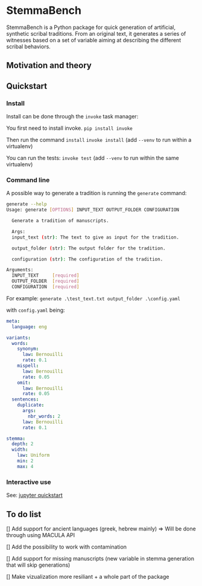 # StemmaBench

StemmaBench is a Python package for quick generation of artificial, synthetic scribal traditions. From an original text, it generates a series of witnesses based on a set of variable aiming at describing the different scribal behaviors.

## Motivation and theory

## Quickstart

### Install

Install can be done through the `invoke` task manager:

You first need to install invoke.
`pip install invoke`

Then run the command `install`
`invoke install`
(add `--venv` to run within a virtualenv)

You can run the tests:
`invoke test`
(add `--venv` to run within the same virtualenv)

### Command line

A possible way to generate a tradition is running the `generate` command:

```bash
generate --help
Usage: generate [OPTIONS] INPUT_TEXT OUTPUT_FOLDER CONFIGURATION

  Generate a tradition of manuscripts.

  Args:
  input_text (str): The text to give as input for the tradition.

  output_folder (str): The output folder for the tradition.

  configuration (str): The configuration of the tradition.

Arguments:
  INPUT_TEXT     [required]
  OUTPUT_FOLDER  [required]
  CONFIGURATION  [required]
```

For example:
`generate .\test_text.txt output_folder .\config.yaml`

with `config.yaml` being:

```yaml
meta:
  language: eng

variants:
  words:
    synonym:
      law: Bernouilli
      rate: 0.1
    mispell:
      law: Bernouilli
      rate: 0.05
    omit:
      law: Bernouilli
      rate: 0.05
  sentences:
    duplicate:
      args:
        nbr_words: 2
      law: Bernouilli
      rate: 0.1

stemma:
  depth: 2
  width:
    law: Uniform
    min: 2
    max: 4
```

### Interactive use

See: [jupyter quickstart](https://github.com/SphRbtHyk/stemmabench/blob/main/docs/quickstart.ipynb)

## To do list

[] Add support for ancient languages (greek, hebrew mainly) => Will be done through using MACULA API

[] Add the possibility to work with contamination

[] Add support for missing manuscripts (new variable in stemma generation that will skip generations)

[] Make vizualization more resiliant + a whole part of the package
